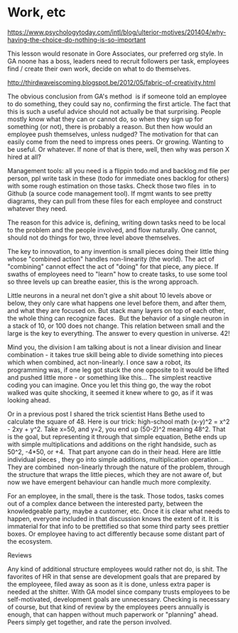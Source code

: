 # Work, etc

https://www.psychologytoday.com/intl/blog/ulterior-motives/201404/why-having-the-choice-do-nothing-is-so-important

This lesson would resonate in Gore Associates, our preferred org style. In GA noone has a boss, leaders need to recruit followers per task, employees find / create their own work, decide on what to do themselves.

http://thirdwaveiscoming.blogspot.be/2012/05/fabric-of-creativity.html

The obvious conclusion from GA's method  is if someone told an employee to do something, they could say no, confirming the first article. The fact that this is such a useful advice should not actually be that surprising. People mostly know what they can or cannot do, so when they sign up for something (or not), there is probably a reason. But then how would an employee push themselves, unless nudged? The motivation for that can easily come from the need to impress ones peers. Or growing. Wanting to be useful. Or whatever. If none of that is there, well, then why was person X hired at all?

Management tools: all you need is a flippin todo.md and backlog.md file per person, ppl write task in these (todo for immediate ones backlog for others) with some rough estimation on those tasks. Check those two files  in to Github (a source code management tool). If mgmt wants to see pretty diagrams, they can pull from these files for each employee and construct whatever they need.

The reason for this advice is, defining, writing down tasks need to be local to the problem and the people involved, and flow naturally. One cannot, should not do things for two, three level above themselves.

The key to innovation, to any invention is small pieces doing their little thing whose "combined action" handles non-linearity (the world). The act of "combining" cannot effect the act of "doing" for that piece, any piece. If swaths of employees need to "learn" how to create tasks, to use some tool so three levels up can breathe easier, this is the wrong approach.

Little neurons in a neural net don't give a shit about 10 levels above or below, they only care what happens one level before them, and after them, and what they are focused on. But stack many layers on top of each other, the whole thing can recognize faces.  But the behavior of a single neuron in a stack of 10, or 100 does not change. This relation between small and the large is the key to everything. The answer to every question in universe. 42!

Mind you, the division I am talking about is not a linear division and linear combination - it takes true skill being able to divide something into pieces which when combined, act non-linearly. I once saw a robot, its programming was, if one leg got stuck the one opposite to it would be lifted and pushed little more - or something like this... The simplest reactive coding you can imagine. Once you let this thing go, the way the robot walked was quite shocking, it seemed it knew where to go, as if it was looking ahead.

Or in a previous post I shared the trick scientist Hans Bethe used to calculate the square of 48. Here is our trick: high-school math (x-y)^2 = x^2 - 2xy + y^2. Take x=50, and y=2, you end up (50-2)^2 meaning 48^2. That is the goal, but representing it through that simple equation, Bethe ends up with simple multiplications and additions on the right handside, such as 50^2, -4*50, or +4.  That part anyone can do in their head. Here are little individual pieces , they go into simple additions, multiplication operation... They are combined  non-linearly through the nature of the problem, through the structure that wraps the little pieces, which they are not aware of, but now we have emergent behaviour can handle much more complexity.

For an employee, in the small, there is the task. Those todos, tasks comes out of a complex dance between the interested party, between the knowledgeable party, maybe a customer, etc. Once it is clear what needs to happen, everyone included in that discussion knows the extent of it. It is immaterial for that info to be prettified so that some third party sees prettier boxes. Or employee having to act differently because some distant part of the ecosystem.

Reviews

Any kind of additional structure employees would rather not do, is shit. The favorites of HR in that sense are development goals that are prepared by the employeee, filed away as soon as it is done, unless extra paper is needed at the shitter. With GA model since company trusts employees to be self-motivated, development goals are unnecessary. Checking is necessary of course, but that kind of review by the employees peers annually is enough, that can happen without much paperwork or "planning" ahead. Peers simply get together, and rate the person involved. 










